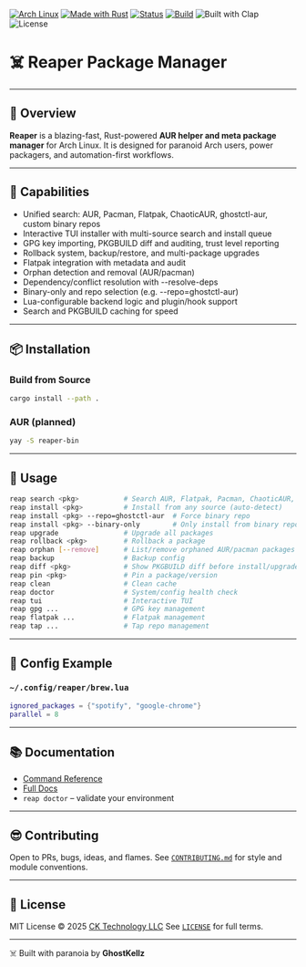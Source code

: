 [![Arch Linux](https://img.shields.io/badge/platform-Arch%20Linux-1793d1?logo=arch-linux&logoColor=white)](https://archlinux.org)
[![Made with Rust](https://img.shields.io/badge/made%20with-Rust-000000?logo=rust&logoColor=white)](https://www.rust-lang.org/)
[![Status](https://img.shields.io/badge/status-active-success?style=flat-square)](https://github.com/ghostkellz/reaper)
[![Build](https://img.shields.io/github/actions/workflow/status/ghostkellz/reaper/main.yml?branch=main)](https://github.com/ghostkellz/reaper/actions)
![Built with Clap](https://img.shields.io/badge/built%20with-clap-orange)
![License](https://img.shields.io/github/license/ghostkellz/reaper)

# ☠️ Reaper Package Manager

---

## 📄 Overview

**Reaper** is a blazing-fast, Rust-powered **AUR helper and meta package manager** for Arch Linux. It is designed for paranoid Arch users, power packagers, and automation-first workflows.

---

## 🔧 Capabilities

* Unified search: AUR, Pacman, Flatpak, ChaoticAUR, ghostctl-aur, custom binary repos
* Interactive TUI installer with multi-source search and install queue
* GPG key importing, PKGBUILD diff and auditing, trust level reporting
* Rollback system, backup/restore, and multi-package upgrades
* Flatpak integration with metadata and audit
* Orphan detection and removal (AUR/pacman)
* Dependency/conflict resolution with --resolve-deps
* Binary-only and repo selection (e.g. --repo=ghostctl-aur)
* Lua-configurable backend logic and plugin/hook support
* Search and PKGBUILD caching for speed

---

## 📦 Installation

### Build from Source

```bash
cargo install --path .
```

### AUR (planned)

```bash
yay -S reaper-bin
```

---

## 🚀 Usage

```bash
reap search <pkg>           # Search AUR, Flatpak, Pacman, ChaoticAUR, ghostctl-aur
reap install <pkg>          # Install from any source (auto-detect)
reap install <pkg> --repo=ghostctl-aur  # Force binary repo
reap install <pkg> --binary-only        # Only install from binary repo
reap upgrade                # Upgrade all packages
reap rollback <pkg>         # Rollback a package
reap orphan [--remove]      # List/remove orphaned AUR/pacman packages
reap backup                 # Backup config
reap diff <pkg>             # Show PKGBUILD diff before install/upgrade
reap pin <pkg>              # Pin a package/version
reap clean                  # Clean cache
reap doctor                 # System/config health check
reap tui                    # Interactive TUI
reap gpg ...                # GPG key management
reap flatpak ...            # Flatpak management
reap tap ...                # Tap repo management
```

---

## 📂 Config Example

### `~/.config/reaper/brew.lua`

```lua
ignored_packages = {"spotify", "google-chrome"}
parallel = 8
```

---

## 📚 Documentation

* [Command Reference](COMMANDS.md)
* [Full Docs](DOCS.md)
* `reap doctor` – validate your environment

---

## 😎 Contributing

Open to PRs, bugs, ideas, and flames. See [`CONTRIBUTING.md`](CONTRIBUTING.md) for style and module conventions.

---

## 📜 License

MIT License © 2025 [CK Technology LLC](https://github.com/ghostkellz)
See [`LICENSE`](LICENSE) for full terms.

---

☠️ Built with paranoia by **GhostKellz**

